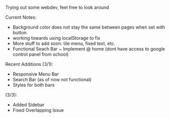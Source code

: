 Trying out some webdev, feel free to look around

Current Notes:
* Background color does not stay the same between pages when set with button
* working towards using localStorage to fix
* More stuff to add soon: tile menu, fixed text, etc.
* Functional Seach Bar ~ Implement @ home (dont have access to google control panel from school)

Recent Additions 
(3/1):
* Responsive Menu Bar
* Search Bar (as of now not functional)
* Styles for both bars

(3/3):
* Added Sidebar
* Fixed Overlapping Issue


